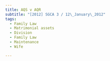 ```yaml
---
title: AQS v AQR
subtitle: "[2012] SGCA 3 / 12\_January\_2012"
tags:
  - Family Law
  - Matrimonial assets
  - Division
  - Family Law
  - Maintenance
  - Wife

---
```


